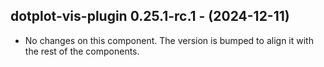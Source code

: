  ## dotplot-vis-plugin 0.25.1-rc.1 - (2024-12-11)
  
  * No changes on this component. The version is bumped to align it
    with the rest of the components.
